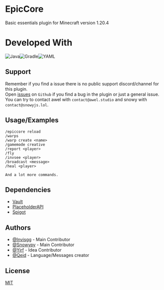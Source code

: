 
# EpicCore 

Basic essentials plugin for Minecraft version 1.20.4

# Developed With
![Java](https://img.shields.io/badge/java-%23ED8B00.svg?style=for-the-badge&logo=openjdk&logoColor=white)![Gradle](https://img.shields.io/badge/Gradle-02303A.svg?style=for-the-badge&logo=Gradle&logoColor=white)![YAML](https://img.shields.io/badge/yaml-%23ffffff.svg?style=for-the-badge&logo=yaml&logoColor=151515)

## Support

Remember if you find a issue there is no public support discord/channel for this plugin.<br>Open [issues](https://github.com/EpicDevelopment/EpicCore-Public/issues) on `Github` if you find a bug in the plugin or just a general issue.<br>You can try to contact awel with `contact@awel.studio` and snowy with `contact@snowyjs.lol`.

## Usage/Examples

```
/epiccore reload
/warps
/warp create <name>
/gamemode creative
/report <player>
/fly 
/invsee <player>
/broadcast <message>
/heal <player>

And a lot more commands.
```


## Dependencies

 - [Vault](https://www.spigotmc.org/resources/vault.34315/)
 - [PlaceholderAPI](https://www.spigotmc.org/resources/placeholderapi.6245/)
 - [Spigot](https://getbukkit.org/get/272245e4f948b0a66b0b4c34dfa27c49)

## Authors

- [@Invisgg](https://github.com/invisgg) - Main Contributor
- [@Snowypy](https://github.com/snowypy) - Main Contributor
- [@Yirf](https://github.com/yirf) - Idea Contributor
- [@Qeid](https://github.com/qeid) - Language/Messages creator


## License

[MIT](https://choosealicense.com/licenses/mit/)

